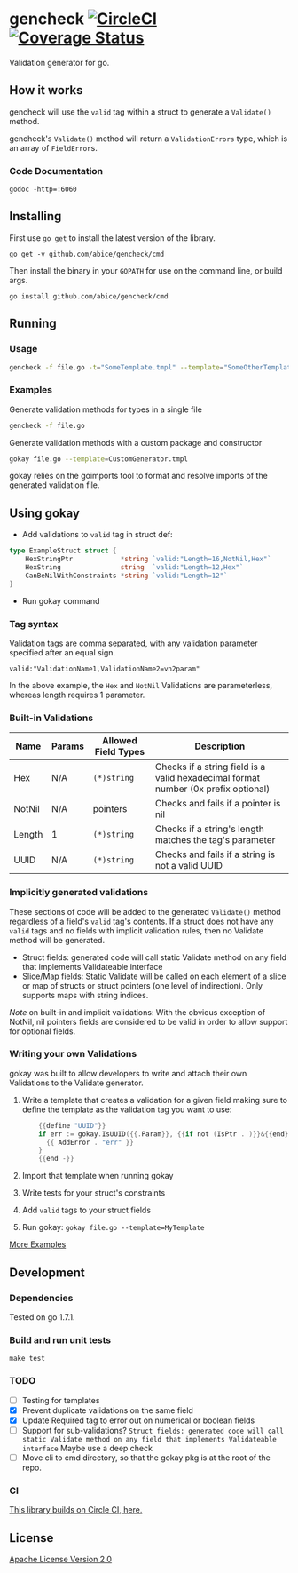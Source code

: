 # gencheck [![CircleCI](https://circleci.com/gh/zencoder/gokay.svg?style=svg&circle-token=90f42bc5cbb6fe74834f7649d67298130431d88d)](https://circleci.com/gh/zencoder/gokay) [![Coverage Status](https://coveralls.io/repos/github/zencoder/gokay/badge.svg?branch=circle-fixes&t=A2kWWv)](https://coveralls.io/github/zencoder/gokay?branch=circle-fixes)
Validation generator for go.

## How it works
gencheck will use the `valid` tag within a struct to generate a `Validate()` method.

gencheck's `Validate()` method will return a `ValidationErrors` type, which is an array of `FieldError`s.

### Code Documentation
`godoc -http=:6060`

## Installing

First use `go get` to install the latest version of the library.

`go get -v github.com/abice/gencheck/cmd`

Then install the binary in your `GOPATH` for use on the command line, or build args.

`go install github.com/abice/gencheck/cmd`

## Running
### Usage
```	sh
gencheck -f file.go -t="SomeTemplate.tmpl" --template="SomeOtherTemplate.tmpl" -d="some/dir" --template-dir="some/dir/that/has/templates"
```

### Examples
Generate validation methods for types in a single file
```sh
gencheck -f file.go
```

Generate validation methods with a custom package and constructor
```sh
gokay file.go --template=CustomGenerator.tmpl
```

gokay relies on the goimports tool to format and resolve imports of the generated validation file.

## Using gokay
- Add validations to `valid` tag in struct def:

```go
type ExampleStruct struct {
	HexStringPtr            *string `valid:"Length=16,NotNil,Hex"`
	HexString               string  `valid:"Length=12,Hex"`
	CanBeNilWithConstraints *string `valid:"Length=12"`
}
```

- Run gokay command

### Tag syntax
Validation tags are comma separated, with any validation parameter specified after an equal sign.

`valid:"ValidationName1,ValidationName2=vn2param"`

In the above example, the `Hex` and `NotNil` Validations are parameterless, whereas length requires 1 parameter.

### Built-in Validations
Name | Params | Allowed Field Types | Description
---- | ------------------- | ------ | -----------
Hex  | N/A | `(*)string` | Checks if a string field is a valid hexadecimal format number (0x prefix optional)
NotNil | N/A | pointers | Checks and fails if a pointer is nil
Length | 1 | `(*)string` | Checks if a string's length matches the tag's parameter
UUID | N/A | `(*)string` | Checks and fails if a string is not a valid UUID

### Implicitly generated validations
These sections of code will be added to the generated `Validate()` method regardless of a field's `valid` tag's contents.
If a struct does not have any `valid` tags and no fields with implicit validation rules, then no Validate method will be generated.

- Struct fields: generated code will call static Validate method on any field that implements Validateable interface
- Slice/Map fields: Static Validate will be called on each element of a slice or map of structs or struct pointers (one level of indirection). Only supports maps with string indices.


*Note* on built-in and implicit validations: With the obvious exception of NotNil, nil pointers fields are considered to be valid in order to allow support for optional fields.

### Writing your own Validations
gokay was built to allow developers to write and attach their own Validations to the Validate generator.

1. Write a template that creates a validation for a given field making sure to define the template as the validation tag you want to use:

    ```go
		{{define "UUID"}}
		if err := gokay.IsUUID({{.Param}}, {{if not (IsPtr . )}}&{{end}}s.{{.FieldName}}); err != nil {
		  {{ AddError . "err" }}
		}
		{{end -}}
    ```

1. Import that template when running gokay
1. Write tests for your struct's constraints
1. Add `valid` tags to your struct fields
1. Run gokay: `gokay file.go --template=MyTemplate`

[More Examples](internal/gkexample/)

## Development

### Dependencies

Tested on go 1.7.1.

### Build and run unit tests

    make test

### TODO
- [ ] Testing for templates
- [x] Prevent duplicate validations on the same field
- [x] Update Required tag to error out on numerical or boolean fields
- [ ] Support for sub-validations? `Struct fields: generated code will call static Validate method on any field that implements Validateable interface`  Maybe use a deep check
- [ ] Move cli to cmd directory, so that the gokay pkg is at the root of the repo.

### CI

[This library builds on Circle CI, here.](https://circleci.com/gh/zencoder/gokay/)

## License

[Apache License Version 2.0](LICENSE)
